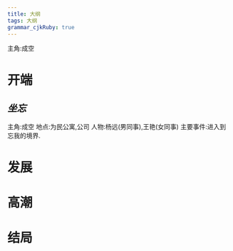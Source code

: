 ```yaml
---
title: 大纲
tags: 大纲
grammar_cjkRuby: true
---
```


主角:成空
# 开端

##  *坐忘*
主角:成空
地点:为民公寓,公司
人物:杨远(男同事),王艳(女同事)
主要事件:进入到忘我的境界.






# 发展


# 高潮



# 结局